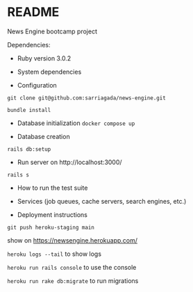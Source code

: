 # README

News Engine bootcamp project

Dependencies:

* Ruby version
3.0.2

* System dependencies

* Configuration

`git clone git@github.com:sarriagada/news-engine.git`

`bundle install`

* Database initialization
`docker compose up`

* Database creation

`rails db:setup`

* Run server on http://localhost:3000/

`rails s`

* How to run the test suite

* Services (job queues, cache servers, search engines, etc.)

* Deployment instructions

`git push heroku-staging main`

show on https://newsengine.herokuapp.com/

`heroku logs --tail` to show logs

`heroku run rails console` to use the console

`heroku run rake db:migrate` to run migrations
